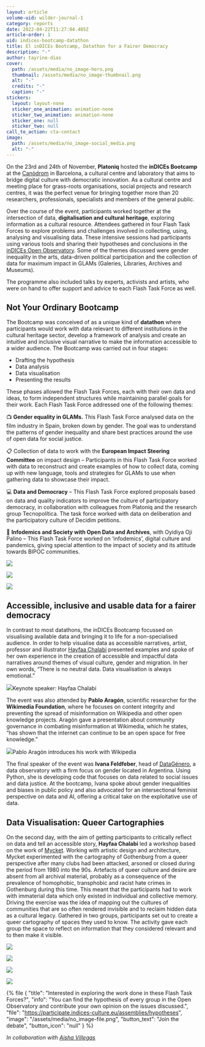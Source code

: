 ```yaml
---
layout: article
volume-uid: wilder-journal-1
category: reports
date: 2022-04-22T11:27:04.485Z
article-order: 1
uid: indices-bootcamp-datathon
title: El inDICEs Bootcamp, Datathon for a Fairer Democracy
description: "-"
author: tayrine-dias
cover:
  path: /assets/media/no_image-hero.png
  thumbnail: /assets/media/no_image-thumbnail.png
  alt: "-"
  credits: "-"
  caption: "-"
stickers:
  layout: layout-none
  sticker_one_animation: animation-none
  sticker_two_animation: animation-none
  sticker_one: null
  sticker_two: null
call_to_action: cta-contact
image:
  path: /assets/media/no_image-social_media.png
  alt: "-"
---
```

On the 23rd and 24th of November, **Platoniq** hosted the **inDICEs Bootcamp** at the [Canòdrom](https://canodrom.barcelona/en) in Barcelona, a cultural centre and laboratory that aims to bridge digital culture with democratic innovation. As a cultural centre and meeting place for grass-roots organisations, social projects and research centres, it was the perfect venue for bringing together more than 20 researchers, professionals, specialists and members of the general public.

Over the course of the event, participants worked together at the intersection of data, **digitalisation and cultural heritage**, exploring information as a cultural resource. Attendees gathered in four Flash Task Forces to explore problems and challenges involved in collecting, using, analysing and visualising data. These intensive sessions had participants using various tools and sharing their hypotheses and conclusions in the [inDICEs Open Observatory](https://participate.indices-culture.eu/). Some of the themes discussed were gender inequality in the arts, data-driven political participation and the collection of data for maximum impact in GLAMs (Galeries, Libraries, Archives and Museums). 

The programme also included talks by experts, activists and artists, who were on hand to offer support and advice to each Flash Task Force as well. 

## Not Your Ordinary Bootcamp

The Bootcamp was conceived of as a unique kind of **datathon** where participants would work with data relevant to different institutions in the cultural heritage sector, develop a framework of analysis and create an intuitive and inclusive visual narrative to make the information accessible to a wider audience. The Bootcamp was carried out in four stages:

* Drafting the hypothesis
* Data analysis
* Data visualisation
* Presenting the results

These phases allowed the Flash Task Forces, each with their own data and ideas, to form independent structures while maintaining parallel goals for their work. Each Flash Task Force addressed one of the following themes:

📺 **Gender equality in GLAMs.** This Flash Task Force analysed data on the film industry in Spain, broken down by gender. The goal was to understand the patterns of gender inequality and share best practices around the use of open data for social justice. 

📋 Collection of data to work with the **European Impact Steering Committee** on impact design – Participants in this Flash Task Force worked with data to reconstruct and create examples of how to collect data, coming up with new language, tools and strategies for GLAMs to use when gathering data to showcase their impact. 

💻 **Data and Democracy** – This Flash Task Force explored proposals based on data and quality indicators to improve the culture of participatory democracy, in collaboration with colleagues from Platoniq and the research group Tecnopolítica. The task force worked with data on deliberation and the participatory culture of Decidim petitions. 

📣 **Infodemics and Society with Open Data and Archives**, with Oyidiya Oji Palino – This Flash Task Force worked on ‘infodemics’, digital culture and pandemics, giving special attention to the impact of society and its attitude towards BIPOC communities. 

![](https://miro.medium.com/max/1400/0*B94gf4rZXA-esvau)

![](https://miro.medium.com/max/1400/0*st6_aJNiiFT0zo9R)

![](https://miro.medium.com/max/1400/0*J8VL1ryIGpAp-Fq1)

## Accessible, inclusive and usable data for a fairer democracy

In contrast to most datathons, the inDICEs Bootcamp focussed on visualising available data and bringing it to life for a non-specialised audience. In order to help visualise data as accessible narratives, artist, professor and illustrator [Hayfaa Chalabi](http://hayfaachalabi.com/) presented examples and spoke of her own experience in the creation of accessible and impactful data narratives around themes of visual culture, gender and migration. In her own words, “There is no neutral data. Data visualisation is always emotional.”

![](https://miro.medium.com/max/1400/0*vMJ7ABEBWHkPx6l4)Keynote speaker: Hayfaa Chalabi

The event was also attended by **Pablo Aragón**, scientific researcher for the **Wikimedia Foundation**, where he focuses on content integrity and preventing the spread of misinformation on Wikipedia and other open knowledge projects. Aragón gave a presentation about community governance in combating misinformation at Wikimedia, which he states, “has shown that the internet can continue to be an open space for free knowledge.”

![](https://miro.medium.com/max/1400/0*P7-cPFk7tNrNcwWD)Pablo Aragón introduces his work with Wikipedia

The final speaker of the event was **Ivana Feldfeber**, head of [DataGénero](https://sites.google.com/view/datagenero-english), a data observatory with a firm focus on gender located in Argentina. Using Python, she is developing code that focuses on data related to social issues and data justice. At the bootcamp, Ivana spoke about gender inequalities and biases in public policy and also advocated for an intersectional feminist perspective on data and AI, offering a critical take on the exploitative use of data. 

## Data Visualisation: Queer Cartographies

On the second day, with the aim of getting participants to critically reflect on data and tell an accessible story, **Hayfaa Chalabi** led a workshop based on the work of [Mycket](https://mycket.org/About-Us). Working with artistic design and architecture, Mycket experimented with the cartography of Gothenburg from a queer perspective after many clubs had been attacked, arsoned or closed during the period from 1980 into the 90s. Artefacts of queer culture and desire are absent from all archival material, probably as a consequence of the prevalence of homophobic, transphobic and racist hate crimes in Gothenburg during this time. This meant that the participants had to work with immaterial data which only existed in individual and collective memory. Driving the exercise was the idea of mapping out the cultures of communities that are so often rendered invisible and to reclaim hidden data as a cultural legacy. Gathered in two groups, participants set out to create a queer cartography of spaces they used to know. The activity gave each group the space to reflect on information that they considered relevant and to then make it visible.

![](https://miro.medium.com/max/1400/0*AlXHWr7syA1Zi35B)

![](https://miro.medium.com/max/1400/0*4Kgp8OXPQs4ZZnIK)

![](https://miro.medium.com/max/1400/0*N0lgmZ9jBkAH_Kqj)

![](https://miro.medium.com/max/1400/0*9TaeKiQA26Y4gtVB)

{% file { "title": "Interested in exploring the work done in these Flash Task Forces?", "info": "You can find the hypothesis of every group in the Open Observatory and contribute your own opinion on the issues discussed.", "file": "https://participate.indices-culture.eu/assemblies/hypotheses", "image": "/assets/media/no_image-file.png", "button_text": "Join the debate", "button_icon": "null" } %}

*In collaboration with [Aisha Villegas](https://indices-culture.eu/dispatches-from-the-indices-bootcamp/)*